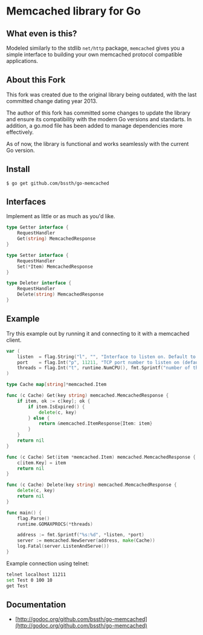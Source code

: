 # Memcached library for Go

## What even is this?
Modeled similarly to the stdlib `net/http` package, `memcached` gives you a simple interface to building your own memcached protocol compatible applications.

## About this Fork
This fork was created due to the original library being outdated, with 
the last committed change dating year 2013. 

The author of this fork has committed some changes to update the library and 
ensure its compatibility with the modern Go versions and standarts. In addition, 
a go.mod file has been added to manage dependencies more effectively.

As of now, the library is functional and works seamlessly with the 
current Go version.

## Install
```
$ go get github.com/bssth/go-memcached
```

## Interfaces
Implement as little or as much as you'd like.
```go
type Getter interface {
	RequestHandler
	Get(string) MemcachedResponse
}

type Setter interface {
	RequestHandler
	Set(*Item) MemcachedResponse
}

type Deleter interface {
	RequestHandler
	Delete(string) MemcachedResponse
}
```

## Example

Try this example out by running it and connecting to it with a memcached client.

```go
var (
	listen  = flag.String("l", "", "Interface to listen on. Default to all addresses.")
	port    = flag.Int("p", 11211, "TCP port number to listen on (default: 11211)")
	threads = flag.Int("t", runtime.NumCPU(), fmt.Sprintf("number of threads to use (default: %d)", runtime.NumCPU()))
)

type Cache map[string]*memcached.Item

func (c Cache) Get(key string) memcached.MemcachedResponse {
	if item, ok := c[key]; ok {
		if item.IsExpired() {
			delete(c, key)
		} else {
			return &memcached.ItemResponse{Item: item}
		}
	}
	return nil
}

func (c Cache) Set(item *memcached.Item) memcached.MemcachedResponse {
	c[item.Key] = item
	return nil
}

func (c Cache) Delete(key string) memcached.MemcachedResponse {
	delete(c, key)
	return nil
}

func main() {
	flag.Parse()
	runtime.GOMAXPROCS(*threads)

	address := fmt.Sprintf("%s:%d", *listen, *port)
	server := memcached.NewServer(address, make(Cache))
	log.Fatal(server.ListenAndServe())
}
```

Example connection using telnet:

```bash
telnet localhost 11211
set Test 0 100 10
get Test
```

## Documentation
 * [http://godoc.org/github.com/bssth/go-memcached](http://godoc.org/github.com/bssth/go-memcached)
